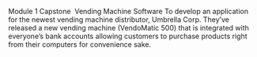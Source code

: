 Module 1 Capstone ­ Vending Machine Software
To develop an application for the newest vending machine distributor, Umbrella Corp. They’ve released a new vending machine (Vendo­Matic 500) that is integrated with everyone’s bank accounts allowing customers to purchase products right from their computers for convenience sake.
